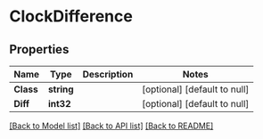 # ClockDifference

## Properties
Name | Type | Description | Notes
------------ | ------------- | ------------- | -------------
**Class** | **string** |  | [optional] [default to null]
**Diff** | **int32** |  | [optional] [default to null]

[[Back to Model list]](../README.md#documentation-for-models) [[Back to API list]](../README.md#documentation-for-api-endpoints) [[Back to README]](../README.md)


